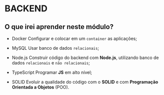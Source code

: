 # BACKEND

## O que irei aprender neste módulo?

* Docker
  Configurar e colocar em um `container` as aplicações;

* MySQL
  Usar banco de dados `relacionais`;

* Node.js
  Construir código do backend com **Node.js**, utilizando banco de dados `relacionais` e `não relacionais`;

* TypeScript
  Programar **JS** em alto nível;
  
* SOLID
  Evoluir a qualidade do código com o **SOLID** e com **Programação Orientada a Objetos** (POO).
